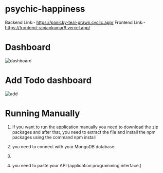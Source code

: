 # psychic-happiness

Backend Link:- https://panicky-teal-prawn.cyclic.app/
Frontend Link:- https://frontend-ranjankumar9.vercel.app/

# Dashboard 
![dashboard](https://github.com/ranjankumar9/psychic-happiness/assets/107936455/351c4bc5-320d-4151-97e9-ce5b07e34062)

# Add Todo dashboard
![add](https://github.com/ranjankumar9/psychic-happiness/assets/107936455/1489fd02-b6e5-4bd7-87c5-59720823ea36)

# Running Manually 
1. If you want to run the application manually you need to download the zip packages and after that, you need to extract the file and install the npm packages using the command 
   npm install
   
3. you need to connect with your MongoDB database
4. 
5. you need to paste your API (application programming interface.)
